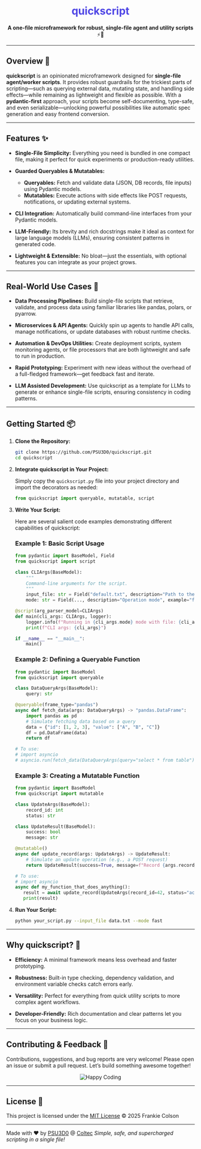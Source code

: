 <div align="center">
  <h1 style="color:#4F46E5;">quickscript</h1>
  <p>
    <strong>A one-file microframework for robust, single-file agent and utility scripts</strong> ⚡️🚀
  </p>
  <!-- <img alt="quickscript banner" src="https://via.placeholder.com/600x150?text=quickscript" /> -->
</div>

---

## Overview 🌟

**quickscript** is an opinionated microframework designed for **single-file agent/worker scripts**. It provides robust guardrails for the trickiest parts of scripting—such as querying external data, mutating state, and handling side effects—while remaining as lightweight and flexible as possible. With a **pydantic-first** approach, your scripts become self-documenting, type-safe, and even serializable—unlocking powerful possibilities like automatic spec generation and easy frontend conversion.

---

## Features ✨

- **Single-File Simplicity:**
  Everything you need is bundled in one compact file, making it perfect for quick experiments or production-ready utilities.

- **Guarded Queryables & Mutatables:**
  - **Queryables:** Fetch and validate data (JSON, DB records, file inputs) using Pydantic models.
  - **Mutatables:** Execute actions with side effects like POST requests, notifications, or updating external systems.

- **CLI Integration:**
  Automatically build command-line interfaces from your Pydantic models.

- **LLM-Friendly:**
  Its brevity and rich docstrings make it ideal as context for large language models (LLMs), ensuring consistent patterns in generated code.

- **Lightweight & Extensible:**
  No bloat—just the essentials, with optional features you can integrate as your project grows.

---

## Real-World Use Cases 🚀

- **Data Processing Pipelines:**
  Build single-file scripts that retrieve, validate, and process data using familiar libraries like pandas, polars, or pyarrow.

- **Microservices & API Agents:**
  Quickly spin up agents to handle API calls, manage notifications, or update databases with robust runtime checks.

- **Automation & DevOps Utilities:**
  Create deployment scripts, system monitoring agents, or file processors that are both lightweight and safe to run in production.

- **Rapid Prototyping:**
  Experiment with new ideas without the overhead of a full-fledged framework—get feedback fast and iterate.

- **LLM Assisted Development:**
  Use quickscript as a template for LLMs to generate or enhance single-file scripts, ensuring consistency in coding patterns.

---

## Getting Started 📦

1. **Clone the Repository:**

   ```bash
   git clone https://github.com/PSU3D0/quickscript.git
   cd quickscript
   ```

2. **Integrate quickscript in Your Project:**

   Simply copy the `quickscript.py` file into your project directory and import the decorators as needed:

   ```python
   from quickscript import queryable, mutatable, script
   ```

3. **Write Your Script:**

   Here are several salient code examples demonstrating different capabilities of quickscript:

   ### Example 1: Basic Script Usage

   ```python
   from pydantic import BaseModel, Field
   from quickscript import script

   class CLIArgs(BaseModel):
       """
       Command-line arguments for the script.
       """
       input_file: str = Field("default.txt", description="Path to the input file")
       mode: str = Field(..., description="Operation mode", example="fast")

   @script(arg_parser_model=CLIArgs)
   def main(cli_args: CLIArgs, logger):
       logger.info(f"Running in {cli_args.mode} mode with file: {cli_args.input_file}")
       print(f"CLI args: {cli_args}")

   if __name__ == "__main__":
       main()
   ```

   ### Example 2: Defining a Queryable Function

   ```python
   from pydantic import BaseModel
   from quickscript import queryable

   class DataQueryArgs(BaseModel):
       query: str

   @queryable(frame_type="pandas")
   async def fetch_data(args: DataQueryArgs) -> "pandas.DataFrame":
       import pandas as pd
       # Simulate fetching data based on a query
       data = {"id": [1, 2, 3], "value": ["A", "B", "C"]}
       df = pd.DataFrame(data)
       return df

   # To use:
   # import asyncio
   # asyncio.run(fetch_data(DataQueryArgs(query="select * from table")))
   ```

   ### Example 3: Creating a Mutatable Function

   ```python
   from pydantic import BaseModel
   from quickscript import mutatable

   class UpdateArgs(BaseModel):
       record_id: int
       status: str

   class UpdateResult(BaseModel):
       success: bool
       message: str

   @mutatable()
   async def update_record(args: UpdateArgs) -> UpdateResult:
       # Simulate an update operation (e.g., a POST request)
       return UpdateResult(success=True, message=f"Record {args.record_id} updated to {args.status}")

   # To use:
   # import asyncio
   async def my_function_that_does_anything():
      result = await update_record(UpdateArgs(record_id=42, status="active"))
      print(result)
   ```

4. **Run Your Script:**

   ```bash
   python your_script.py --input_file data.txt --mode fast
   ```

---

## Why quickscript? 🤔

- **Efficiency:**
  A minimal framework means less overhead and faster prototyping.

- **Robustness:**
  Built-in type checking, dependency validation, and environment variable checks catch errors early.

- **Versatility:**
  Perfect for everything from quick utility scripts to more complex agent workflows.

- **Developer-Friendly:**
  Rich documentation and clear patterns let you focus on your business logic.

---

## Contributing & Feedback 💬

Contributions, suggestions, and bug reports are very welcome! Please open an issue or submit a pull request. Let’s build something awesome together!

<div align="center">
  <img src="https://img.shields.io/badge/Happy_Coding-💻-brightgreen" alt="Happy Coding">
</div>

---

## License 📄

This project is licensed under the [MIT License](LICENSE) © 2025 Frankie Colson

---

Made with ❤️ by [PSU3D0](https://github.com/PSU3D0) @ [Coltec](https://coltec.ai)
*Simple, safe, and supercharged scripting in a single file!*